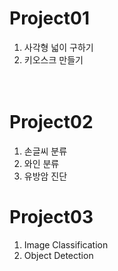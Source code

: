 # Project01


1. 사각형 넓이 구하기<br>
2. 키오스크 만들기<br><br><br>


# Project02

1. 손글씨 분류<br>
2. 와인 분류<br>
3. 유방암 진단
  
# Project03
1. Image Classification
2. Object Detection
